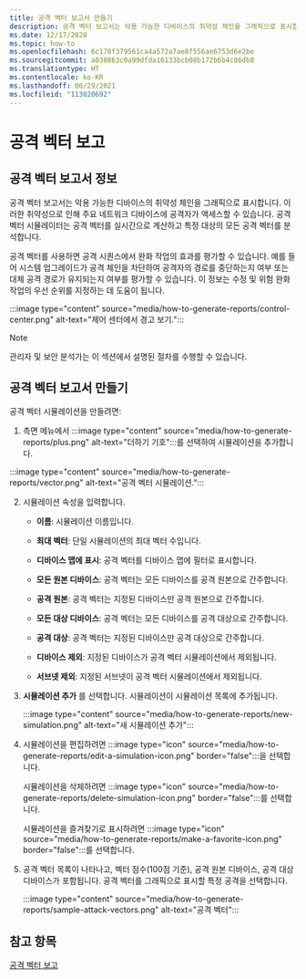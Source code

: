 ```yaml
---
title: 공격 벡터 보고서 만들기
description: 공격 벡터 보고서는 악용 가능한 디바이스의 취약성 체인을 그래픽으로 표시합니다.
ms.date: 12/17/2020
ms.topic: how-to
ms.openlocfilehash: 6c178f379561ca4a572a7ae8f556ae6753d6e2be
ms.sourcegitcommit: a038863c0a99dfda16133bcb08b172b6b4c86db8
ms.translationtype: HT
ms.contentlocale: ko-KR
ms.lasthandoff: 06/29/2021
ms.locfileid: "113020692"
---
```

# <a name="attack-vector-reporting"></a>공격 벡터 보고

## <a name="about-attack-vector-reports"></a>공격 벡터 보고서 정보

공격 벡터 보고서는 악용 가능한 디바이스의 취약성 체인을 그래픽으로 표시합니다. 이러한 취약성으로 인해 주요 네트워크 디바이스에 공격자가 액세스할 수 있습니다. 공격 벡터 시뮬레이터는 공격 벡터를 실시간으로 계산하고 특정 대상의 모든 공격 벡터를 분석합니다.

공격 벡터를 사용하면 공격 시퀀스에서 완화 작업의 효과를 평가할 수 있습니다. 예를 들어 시스템 업그레이드가 공격 체인을 차단하여 공격자의 경로를 중단하는지 여부 또는 대체 공격 경로가 유지되는지 여부를 평가할 수 있습니다. 이 정보는 수정 및 위험 완화 작업의 우선 순위를 지정하는 데 도움이 됩니다.

:::image type="content" source="media/how-to-generate-reports/control-center.png" alt-text="제어 센터에서 경고 보기.":::

> [!NOTE]
> 관리자 및 보안 분석가는 이 섹션에서 설명된 절차를 수행할 수 있습니다.

## <a name="create-an-attack-vector-report"></a>공격 벡터 보고서 만들기

공격 벡터 시뮬레이션을 만들려면:

1. 측면 메뉴에서 :::image type="content" source="media/how-to-generate-reports/plus.png" alt-text="더하기 기호":::를 선택하여 시뮬레이션을 추가합니다.

 :::image type="content" source="media/how-to-generate-reports/vector.png" alt-text="공격 벡터 시뮬레이션.":::

2. 시뮬레이션 속성을 입력합니다.

   - **이름**: 시뮬레이션 이름입니다.

   - **최대 벡터**: 단일 시뮬레이션의 최대 벡터 수입니다.

   - **디바이스 맵에 표시**: 공격 벡터를 디바이스 맵에 필터로 표시합니다.

   - **모든 원본 디바이스**: 공격 벡터는 모든 디바이스를 공격 원본으로 간주합니다.

   - **공격 원본**: 공격 벡터는 지정된 디바이스만 공격 원본으로 간주합니다.

   - **모든 대상 디바이스**: 공격 벡터는 모든 디바이스를 공격 대상으로 간주합니다.

   - **공격 대상**: 공격 벡터는 지정된 디바이스만 공격 대상으로 간주합니다.

   - **디바이스 제외**: 지정된 디바이스가 공격 벡터 시뮬레이션에서 제외됩니다.

   - **서브넷 제외**: 지정된 서브넷이 공격 벡터 시뮬레이션에서 제외됩니다.

3. **시뮬레이션 추가** 를 선택합니다. 시뮬레이션이 시뮬레이션 목록에 추가됩니다.

   :::image type="content" source="media/how-to-generate-reports/new-simulation.png" alt-text="새 시뮬레이션 추가":::

4. 시뮬레이션을 편집하려면 :::image type="icon" source="media/how-to-generate-reports/edit-a-simulation-icon.png" border="false":::을 선택합니다.

   시뮬레이션을 삭제하려면 :::image type="icon" source="media/how-to-generate-reports/delete-simulation-icon.png" border="false":::를 선택합니다.

   시뮬레이션을 즐겨찾기로 표시하려면 :::image type="icon" source="media/how-to-generate-reports/make-a-favorite-icon.png" border="false":::를 선택합니다.

5. 공격 벡터 목록이 나타나고, 벡터 점수(100점 기준), 공격 원본 디바이스, 공격 대상 디바이스가 포함됩니다. 공격 벡터를 그래픽으로 표시할 특정 공격을 선택합니다.

   :::image type="content" source="media/how-to-generate-reports/sample-attack-vectors.png" alt-text="공격 벡터":::

## <a name="see-also"></a>참고 항목

[공격 벡터 보고](how-to-create-attack-vector-reports.md)


